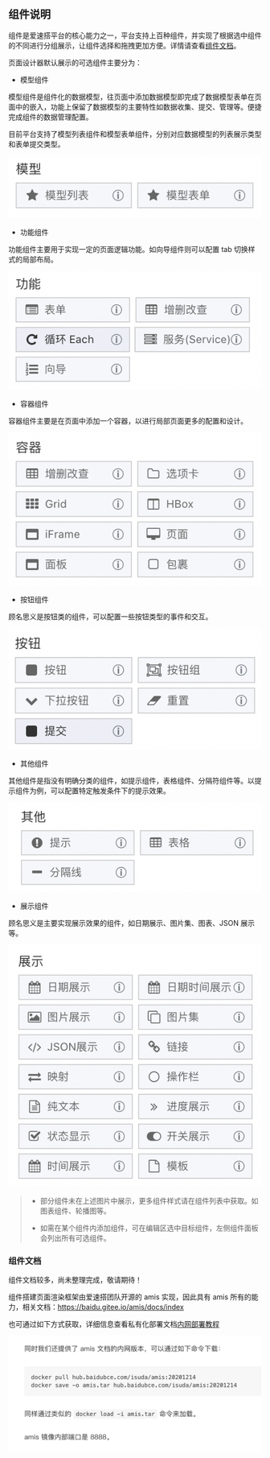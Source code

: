 ## 组件说明

组件是爱速搭平台的核心能力之一，平台支持上百种组件，并实现了根据选中组件的不同进行分组展示，让组件选择和拖拽更加方便。详情请查看[组件文档](https://cloud.baidu.com/doc/ISUDA/s/akj8ot97t)。

页面设计器默认展示的可选组件主要分为：

- 模型组件

模型组件是组件化的数据模型，往页面中添加数据模型即完成了数据模型表单在页面中的嵌入，功能上保留了数据模型的主要特性如数据收集、提交、管理等。便捷完成组件的数据管理配置。

目前平台支持了模型列表组件和模型表单组件，分别对应数据模型的列表展示类型和表单提交类型。

![image.png](../../../static/img/操作指南/页面设计/普通页面设计/组件说明/image_07bf8ae.png)

- 功能组件

功能组件主要用于实现一定的页面逻辑功能。如向导组件则可以配置 tab 切换样式的局部布局。

![image.png](../../../static/img/操作指南/页面设计/普通页面设计/组件说明/image_3441a46.png)

- 容器组件

容器组件主要是在页面中添加一个容器，以进行局部页面更多的配置和设计。

![image.png](../../../static/img/操作指南/页面设计/普通页面设计/组件说明/image_e4293b3.png)

- 按钮组件

顾名思义是按钮类的组件，可以配置一些按钮类型的事件和交互。

![image.png](../../../static/img/操作指南/页面设计/普通页面设计/组件说明/image_d17fd5f.png)

- 其他组件

其他组件是指没有明确分类的组件，如提示组件，表格组件、分隔符组件等。以提示组件为例，可以配置特定触发条件下的提示效果。

![image.png](../../../static/img/操作指南/页面设计/普通页面设计/组件说明/image_a16efe7.png)

- 展示组件

顾名思义是主要实现展示效果的组件，如日期展示、图片集、图表、JSON 展示等。

![image.png](../../../static/img/操作指南/页面设计/普通页面设计/组件说明/image_07beb9c.png)

> - 部分组件未在上述图片中展示，更多组件样式请在组件列表中获取。如图表组件、轮播图等。
>
> - 如需在某个组件内添加组件，可在编辑区选中目标组件，左侧组件面板会列出所有可选组件。

### 组件文档

组件文档较多，尚未整理完成，敬请期待！

组件搭建页面渲染框架由爱速搭团队开源的 amis 实现，因此具有 amis 所有的能力，相关文档：https://baidu.gitee.io/amis/docs/index

也可通过如下方式获取，详细信息查看私有化部署文档[内网部署教程](#https://cloud.baidu.com/doc/ISUDA/s/9kgt0zl4w#如何在无网环境安装？)

![8e0ebb3825606671949bc5690cd69745.png](../../../static/img/操作指南/页面设计/普通页面设计/组件说明/8e0ebb3825606671949bc5690cd69745_8e0ebb3.png)
